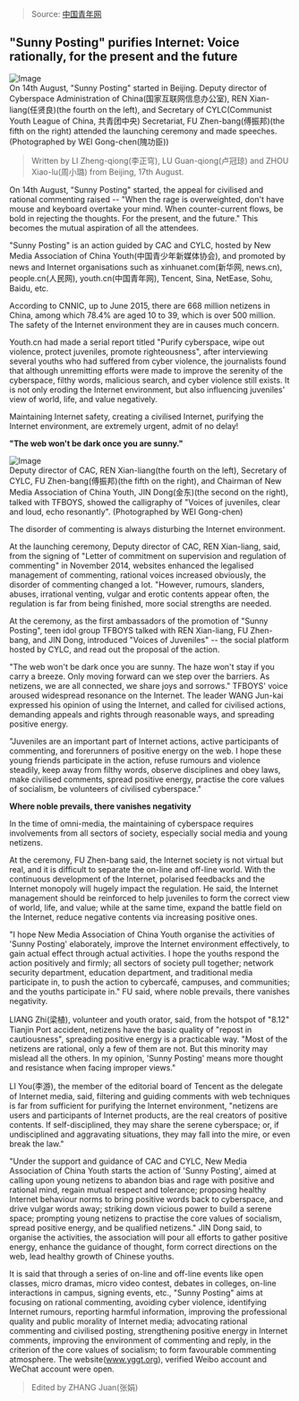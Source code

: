 > Source: [中国青年网](http://news.youth.cn/wztt/201508/t20150817_7013633.htm)

## "Sunny Posting" purifies Internet: Voice rationally, for the present and the future

![Image](http://news.youth.cn/wztt/201508/W020150817494737714446.jpg)  
On 14th August, "Sunny Posting" started in Beijing.
Deputy director of Cyberspace Administration of China(国家互联网信息办公室), REN Xian-liang(任贤良)(the fourth on the left), and Secretary of CYLC(Communist Youth League of China, 共青团中央) Secretariat, FU Zhen-bang(傅振邦)(the fifth on the right) attended the launching ceremony and made speeches.
(Photographed by WEI Gong-chen(隗功臣))

> Written by LI Zheng-qiong(李正穹), LU Guan-qiong(卢冠琼) and ZHOU Xiao-lu(周小璐) from Beijing, 17th August.

On 14th August, "Sunny Posting" started, the appeal for civilised and rational commenting raised -- "When the rage is overweighted, don't have mouse and keyboard overtake your mind.
When counter-current flows, be bold in rejecting the thoughts.
For the present, and the future." This becomes the mutual aspiration of all the attendees.

"Sunny Posting" is an action guided by CAC and CYLC, hosted by New Media Association of China Youth(中国青少年新媒体协会), and promoted by news and Internet organisations such as xinhuanet.com(新华网, news.cn), people.cn(人民网), youth.cn(中国青年网), Tencent, Sina, NetEase, Sohu, Baidu, etc.

According to CNNIC, up to June 2015, there are 668 million netizens in China, among which 78.4% are aged 10 to 39, which is over 500 million.
The safety of the Internet environment they are in causes much concern.

Youth.cn had made a serial report titled "Purify cyberspace, wipe out violence, protect juveniles, promote righteousness", after interviewing several youths who had suffered from cyber violence, the journalists found that although unremitting efforts were made to improve the serenity of the cyberspace, filthy words, malicious search, and cyber violence still exists.
It is not only eroding the Internet environment, but also influencing juveniles' view of world, life, and value negatively.

Maintaining Internet safety, creating a civilised Internet, purifying the Internet environment, are extremely urgent, admit of no delay!


**"The web won't be dark once you are sunny."**

![Image](http://news.youth.cn/wztt/201508/W020150817494737741249.jpg)  
Deputy director of CAC, REN Xian-liang(the fourth on the left), Secretary of CYLC, FU Zhen-bang(傅振邦)(the fifth on the right), and Chairman of New Media Association of China Youth, JIN Dong(金东)(the second on the right), talked with TFBOYS, showed the calligraphy of "Voices of juveniles, clear and loud, echo resonantly".
(Photographed by WEI Gong-chen)

The disorder of commenting is always disturbing the Internet environment.

At the launching ceremony, Deputy director of CAC, REN Xian-liang, said, from the signing of "Letter of commitment on supervision and regulation of commenting" in November 2014, websites enhanced the legalised management of commenting, rational voices increased obviously, the disorder of commenting changed a lot.
"However, rumours, slanders, abuses, irrational venting, vulgar and erotic contents appear often, the regulation is far from being finished, more social strengths are needed.

At the ceremony, as the first ambassadors of the promotion of "Sunny Posting", teen idol group TFBOYS talked with REN Xian-liang, FU Zhen-bang, and JIN Dong, introduced "Voices of Juveniles" -- the social platform hosted by CYLC, and read out the proposal of the action.

"The web won't be dark once you are sunny.
The haze won't stay if you carry a breeze.
Only moving forward can we step over the barriers.
As netizens, we are all connected, we share joys and sorrows."
TFBOYS' voice aroused widespread resonance on the Internet.
The leader WANG Jun-kai expressed his opinion of using the Internet, and called for civilised actions, demanding appeals and rights through reasonable ways, and spreading positive energy.

"Juveniles are an important part of Internet actions, active participants of commenting, and forerunners of positive energy on the web.
I hope these young friends participate in the action, refuse rumours and violence steadily, keep away from filthy words, observe disciplines and obey laws, make civilised comments, spread positive energy, practise the core values of socialism, be volunteers of civilised cyberspace."


**Where noble prevails, there vanishes negativity**

In the time of omni-media, the maintaining of cyberspace requires involvements from all sectors of society, especially social media and young netizens.

At the ceremony, FU Zhen-bang said, the Internet society is not virtual but real, and it is difficult to separate the on-line and off-line world.
With the continuous development of the Internet, polarised feedbacks and the Internet monopoly will hugely impact the regulation.
He said, the Internet management should be reinforced to help juveniles to form the correct view of world, life, and value; while at the same time, expand the battle field on the Internet, reduce negative contents via increasing positive ones.

"I hope New Media Association of China Youth organise the activities of 'Sunny Posting' elaborately, improve the Internet environment effectively, to gain actual effect through actual activities.
I hope the youths respond the action positively and firmly;
all sectors of society pull together;
network security department, education department, and traditional media participate in, to push the action to cybercafé, campuses, and communities;
and the youths participate in." FU said, where noble prevails, there vanishes negativity.

LIANG Zhi(梁植), volunteer and youth orator, said, from the hotspot of "8.12" Tianjin Port accident, netizens have the basic quality of "repost in cautiousness", spreading positive energy is a practicable way.
"Most of the netizens are rational, only a few of them are not.
But this minority may mislead all the others.
In my opinion, 'Sunny Posting' means more thought and resistance when facing improper views."

LI You(李游), the member of the editorial board of Tencent as the delegate of Internet media, said, filtering and guiding comments with web techniques is far from sufficient for purifying the Internet environment, "netizens are users and participants of Internet products, are the real creators of positive contents.
If self-disciplined, they may share the serene cyberspace; or, if undisciplined and aggravating situations, they may fall into the mire, or even break the law."

"Under the support and guidance of CAC and CYLC, New Media Association of China Youth starts the action of 'Sunny Posting', aimed at calling upon young netizens to abandon bias and rage with positive and rational mind, regain mutual respect and tolerance;
proposing healthy Internet behaviour norms to bring positive words back to cyberspace, and drive vulgar words away; striking down vicious power to build a serene space;
prompting young netizens to practise the core values of socialism, spread positive energy, and be qualified netizens."
JIN Dong said, to organise the activities, the association will pour all efforts to gather positive energy, enhance the guidance of thought, form correct directions on the web, lead healthy growth of Chinese youths.

It is said that through a series of on-line and off-line events like open classes, micro dramas, micro video contest, debates in colleges, on-line interactions in campus, signing events, etc.,
"Sunny Posting" aims at focusing on rational commenting, avoiding cyber violence, identifying Internet rumours, reporting harmful information, improving the professional quality and public morality of Internet media;
advocating rational commenting and civilised posting, strengthening positive energy in Internet comments, improving the environment of commenting and reply, in the criterion of the core values of socialism;
to form favourable commenting atmosphere.
The website(www.yggt.org), verified Weibo account and WeChat account were open.

> Edited by ZHANG Juan(张娟)
